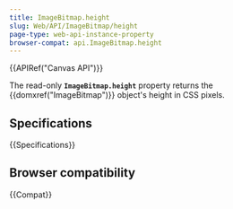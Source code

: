 ```yaml
---
title: ImageBitmap.height
slug: Web/API/ImageBitmap/height
page-type: web-api-instance-property
browser-compat: api.ImageBitmap.height
---
```


{{APIRef("Canvas API")}}

The read-only **`ImageBitmap.height`** property returns the {{domxref("ImageBitmap")}} object's height in CSS pixels.

## Specifications

{{Specifications}}

## Browser compatibility

{{Compat}}
